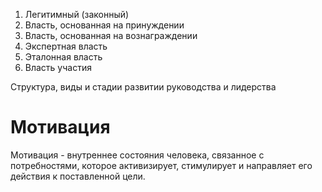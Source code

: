 1. Легитимный (законный)
2. Власть, основанная на принуждении
3. Власть, основанная на вознаграждении
4. Экспертная власть
5. Эталонная власть
6. Власть участия

Структура, виды и стадии развитии руководства и лидерства

# Мотивация

Мотивация - внутреннее состояния человека, связанное с потребностями, которое активизирует, стимулирует и направляет его действия к поставленной цели.